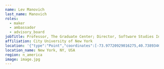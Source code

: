 ```yaml
---
name: Lev Manovich
last_name: Manovich
roles:
  - maker
  - ambassador
  - advisory_board
jobTitle: Professor, The Graduate Center; Director, Software Studies Initiative
affiliation: City University of New York
location: '{"type":"Point","coordinates":[-73.97720929016275,40.7389346026017]}'
location_name: New York, NY, USA
region: n_america
image: image.jpg
---
```


